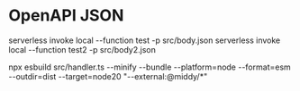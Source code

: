 # OpenAPI JSON

serverless invoke local --function test -p src/body.json
serverless invoke local --function test2 -p src/body2.json

npx esbuild src/handler.ts --minify --bundle --platform=node --format=esm --outdir=dist --target=node20 "--external:@middy/\*"
